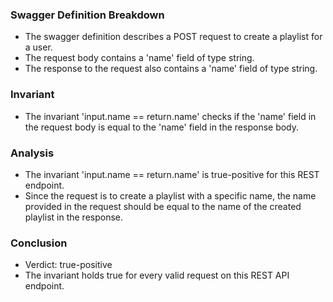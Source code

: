 ### Swagger Definition Breakdown
- The swagger definition describes a POST request to create a playlist for a user.
- The request body contains a 'name' field of type string.
- The response to the request also contains a 'name' field of type string.

### Invariant
- The invariant 'input.name == return.name' checks if the 'name' field in the request body is equal to the 'name' field in the response body.

### Analysis
- The invariant 'input.name == return.name' is true-positive for this REST endpoint.
- Since the request is to create a playlist with a specific name, the name provided in the request should be equal to the name of the created playlist in the response.

### Conclusion
- Verdict: true-positive
- The invariant holds true for every valid request on this REST API endpoint.

